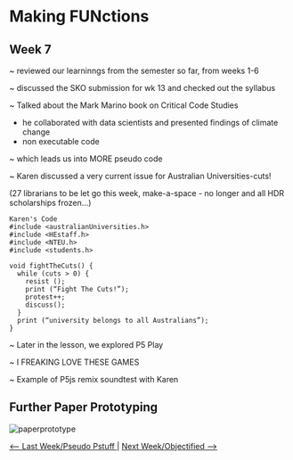 # Making FUNctions 

## Week 7 

~ reviewed our learninngs from the semester so far, from weeks 1-6

~ discussed the SKO submission for wk 13 and checked out the syllabus 

~ Talked about the Mark Marino book on Critical Code Studies 
  - he collaborated with data scientists and presented findings of climate change 
  - non executable code
  
~ which leads us into MORE pseudo code 

~ Karen discussed a very current issue for Australian Universities-cuts! 

(27 librarians to be let go this week, make-a-space - no longer and all HDR scholarships frozen...) 

```
Karen's Code
#include <australianUniversities.h>
#include <HEstaff.h>
#include <NTEU.h>
#include <students.h> 

void fightTheCuts() {
  while (cuts > 0) {
    resist ();
    print (“Fight The Cuts!”);
    protest++; 
    discuss();
  }
  print (“university belongs to all Australians”);
} 
``` 
~ Later in the lesson, we explored P5 Play

~ I FREAKING LOVE THESE GAMES 

~ Example of P5js remix soundtest with Karen 

## Further Paper Prototyping

![paperprototype](pp.gif) 

<p align="center">

<a href='https://bridieotoole.github.io/codewords/week_06/'> <-- Last Week/Pseudo Pstuff </a> | <a href='https://bridieotoole.github.io/codewords/week_08/'> Next Week/Objectified --> </a>
  
</p>
